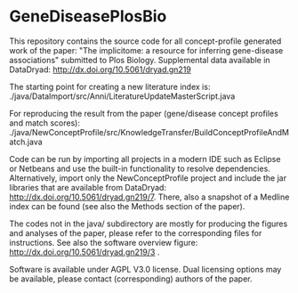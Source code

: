 # GeneDiseasePlosBio

This repository contains the source code for all concept-profile generated work of the paper: "The implicitome: a resource for inferring gene-disease associations" submitted to Plos Biology. Supplemental data available in DataDryad: http://dx.doi.org/10.5061/dryad.gn219  

The starting point for creating a new literature index is: 
./java/DataImport/src/Anni/LiteratureUpdateMasterScript.java

For reproducing the result from the paper (gene/disease concept profiles and match scores):
./java/NewConceptProfile/src/KnowledgeTransfer/BuildConceptProfileAndMatch.java

Code can be run by importing all projects in a modern IDE such as Eclipse or Netbeans and use the built-in functionality to resolve dependencies. Alternatively, import only the NewConceptProfile project and include the jar libraries that are available from DataDryad: http://dx.doi.org/10.5061/dryad.gn219/7. There, also a snapshot of a Medline index can be found (see also the Methods section of the paper).

The codes not in the java/ subdirectory are mostly for producing the figures and analyses of the paper, please refer to the corresponding files for instructions. See also the software overview figure: http://dx.doi.org/10.5061/dryad.gn219/3 .

Software is available under AGPL V3.0 license. Dual licensing options may be available, please contact (corresponding) authors of the paper.
